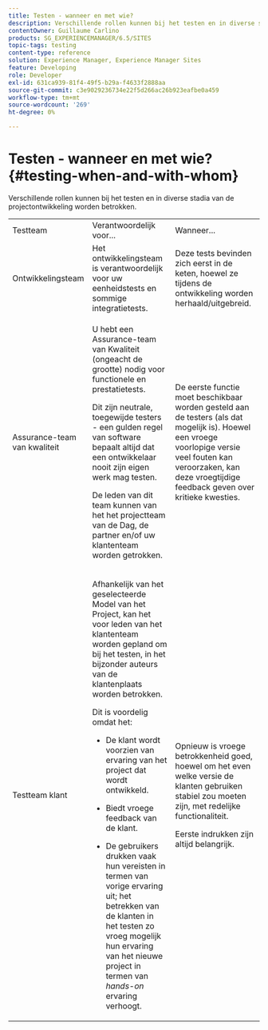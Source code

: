 ```yaml
---
title: Testen - wanneer en met wie?
description: Verschillende rollen kunnen bij het testen en in diverse stadia van de projectontwikkeling worden betrokken.
contentOwner: Guillaume Carlino
products: SG_EXPERIENCEMANAGER/6.5/SITES
topic-tags: testing
content-type: reference
solution: Experience Manager, Experience Manager Sites
feature: Developing
role: Developer
exl-id: 631ca939-81f4-49f5-b29a-f4633f2888aa
source-git-commit: c3e9029236734e22f5d266ac26b923eafbe0a459
workflow-type: tm+mt
source-wordcount: '269'
ht-degree: 0%

---
```


# Testen - wanneer en met wie?{#testing-when-and-with-whom}

Verschillende rollen kunnen bij het testen en in diverse stadia van de projectontwikkeling worden betrokken.

<table>
 <tbody>
  <tr>
   <td>Testteam</td>
   <td>Verantwoordelijk voor... </td>
   <td>Wanneer...</td>
  </tr>
  <tr>
   <td>Ontwikkelingsteam</td>
   <td>Het ontwikkelingsteam is verantwoordelijk voor uw eenheidstests en sommige integratietests.</td>
   <td>Deze tests bevinden zich eerst in de keten, hoewel ze tijdens de ontwikkeling worden herhaald/uitgebreid.</td>
  </tr>
  <tr>
   <td>Assurance-team van kwaliteit</td>
   <td><p>U hebt een Assurance-team van Kwaliteit (ongeacht de grootte) nodig voor functionele en prestatietests.</p> <p>Dit zijn neutrale, toegewijde testers - een gulden regel van software bepaalt altijd dat een ontwikkelaar nooit zijn eigen werk mag testen.</p> <p>De leden van dit team kunnen van het het projectteam van de Dag, de partner en/of uw klantenteam worden getrokken.</p> </td>
   <td><p>De eerste functie moet beschikbaar worden gesteld aan de testers (als dat mogelijk is). Hoewel een vroege voorlopige versie veel fouten kan veroorzaken, kan deze vroegtijdige feedback geven over kritieke kwesties.</p> </td>
  </tr>
  <tr>
   <td>Testteam klant</td>
   <td><p>Afhankelijk van het geselecteerde Model van het Project, kan het voor leden van het klantenteam worden gepland om bij het testen, in het bijzonder auteurs van de klantenplaats worden betrokken.</p> <p>Dit is voordelig omdat het:</p>
    <ul>
     <li><p>De klant wordt voorzien van ervaring van het project dat wordt ontwikkeld.</p> </li>
     <li><p>Biedt vroege feedback van de klant.</p> </li>
     <li><p>De gebruikers drukken vaak hun vereisten in termen van vorige ervaring uit; het betrekken van de klanten in het testen zo vroeg mogelijk hun ervaring van het nieuwe project in termen van <i> hands-on </i> ervaring verhoogt.</p> </li>
    </ul> </td>
   <td><p>Opnieuw is vroege betrokkenheid goed, hoewel om het even welke versie de klanten gebruiken stabiel zou moeten zijn, met redelijke functionaliteit.</p> <p>Eerste indrukken zijn altijd belangrijk.</p> </td>
  </tr>
 </tbody>
</table>
